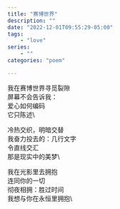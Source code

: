 ```yaml
---
title: "赛博世界"
description: ""
date: "2022-12-01T09:55:29-05:00"
tags: 
    - "love"
series: 
    - ""
categories: "poem"

---
```

我在赛博世界寻觅裂隙\
屏幕不会告诉我：\
爱心如何编码\
它只陈述\

冷热交织，明暗交替\
我奋力投去的：几行文字\
令直线交汇\
那是现实中的美梦\

我在光影里去拥抱\
连同你的一切\
彻夜相拥：胜过时间\
我想与你在永恒里拥抱\

